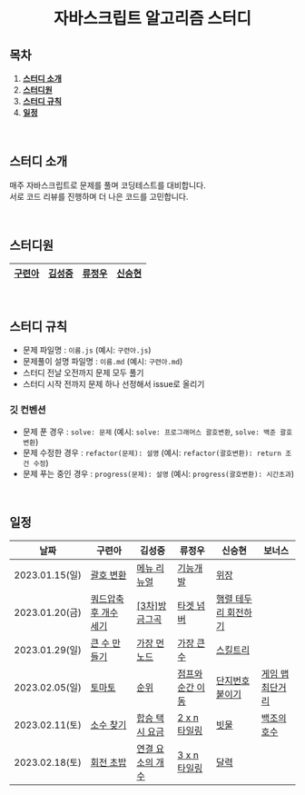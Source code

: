 <h1 align="center">자바스크립트 알고리즘 스터디</h1>

## 목차

1. [**스터디 소개**](#1)
2. [**스터디원**](#2)
3. [**스터디 규칙**](#3)
4. [**일정**](#4)

<br />

<div id="1" />

## 스터디 소개

매주 자바스크립트로 문제를 풀며 코딩테스트를 대비합니다.  
서로 코드 리뷰를 진행하며 더 나은 코드를 고민합니다.

<br />

<div id="2" />

## 스터디원

| [구련아](https://github.com/anottrx) | [김성중](https://github.com/joseph-106) | [류정우](https://github.com/evencoding) | [신승현](https://github.com/osdoonhyun) |
| ------------------------------------ | --------------------------------------- | --------------------------------------- | --------------------------------------- |

<br />

<div id="3" />

## 스터디 규칙

- 문제 파일명 : `이름.js` (예시: `구련아.js`)
- 문제풀이 설명 파일명 : `이름.md` (예시: `구련아.md`)
- 스터디 전날 오전까지 문제 모두 풀기
- 스터디 시작 전까지 문제 하나 선정해서 issue로 올리기

### 깃 컨벤션

- 문제 푼 경우 : `solve: 문제` (예시: `solve: 프로그래머스 괄호변환`, `solve: 백준 괄호변환`)
- 문제 수정한 경우 : `refactor(문제): 설명` (예시: `refactor(괄호변환): return 조건 수정`)
- 문제 푸는 중인 경우 : `progress(문제): 설명` (예시: `progress(괄호변환): 시간초과`)

<br />

<div id="4" />

## 일정

| 날짜           | 구련아                                                                                   | 김성중                                                                            | 류정우                                                                                          | 신승현                                                                                  | 보너스                                                                             |
| -------------- | ---------------------------------------------------------------------------------------- | --------------------------------------------------------------------------------- | ----------------------------------------------------------------------------------------------- | --------------------------------------------------------------------------------------- | ---------------------------------------------------------------------------------- |
| 2023.01.15(일) | [괄호 변환](https://school.programmers.co.kr/learn/courses/30/lessons/60058)             | [메뉴 리뉴얼](https://school.programmers.co.kr/learn/courses/30/lessons/72411)    | [기능개발](https://school.programmers.co.kr/learn/courses/30/lessons/42586?language=javascript) | [위장](https://school.programmers.co.kr/learn/courses/30/lessons/42578)                 |                                                                                    |
| 2023.01.20(금) | [쿼드압축 후 개수 세기](https://school.programmers.co.kr/learn/courses/30/lessons/68936) | [[3차]방금그곡](https://school.programmers.co.kr/learn/courses/30/lessons/17683)  | [타겟 넘버](https://school.programmers.co.kr/learn/courses/30/lessons/43165)                    | [행렬 테두리 회전하기](https://school.programmers.co.kr/learn/courses/30/lessons/77485) |                                                                                    |
| 2023.01.29(일) | [큰 수 만들기](https://school.programmers.co.kr/learn/courses/30/lessons/42883)          | [가장 먼 노드](https://school.programmers.co.kr/learn/courses/30/lessons/49189)   | [가장 큰 수](https://school.programmers.co.kr/learn/courses/30/lessons/42746)                   | [스킬트리](https://school.programmers.co.kr/learn/courses/30/lessons/49993)             |                                                                                    |
| 2023.02.05(일) | [토마토](https://www.acmicpc.net/problem/7576)                                           | [순위](https://school.programmers.co.kr/learn/courses/30/lessons/49191)           | [점프와 순간 이동](https://school.programmers.co.kr/learn/courses/30/lessons/12980)             | [단지번호붙이기](https://www.acmicpc.net/problem/2667)                                  | [게임 맵 최단거리](https://school.programmers.co.kr/learn/courses/30/lessons/1844) |
| 2023.02.11(토) | [소수 찾기](https://school.programmers.co.kr/learn/courses/30/lessons/42839)             | [합승 택시 요금](https://school.programmers.co.kr/learn/courses/30/lessons/72413) | [2 x n 타일링](https://school.programmers.co.kr/learn/courses/30/lessons/12900)                 | [빗물](https://www.acmicpc.net/problem/14719)                                           | [백조의 호수](https://www.acmicpc.net/problem/3197)                                |
| 2023.02.18(토) | [회전 초밥](https://www.acmicpc.net/problem/2531)                                        | [연결 요소의 개수](https://www.acmicpc.net/problem/11724)                         | [3 x n 타일링](https://school.programmers.co.kr/learn/courses/30/lessons/12902)                 | [달력](https://www.acmicpc.net/problem/20207)                                           |                                                                                    |

<!-- | 2023.01.15(토) | []() | []() | []() | []() | []() | -->

<br />
<br />
